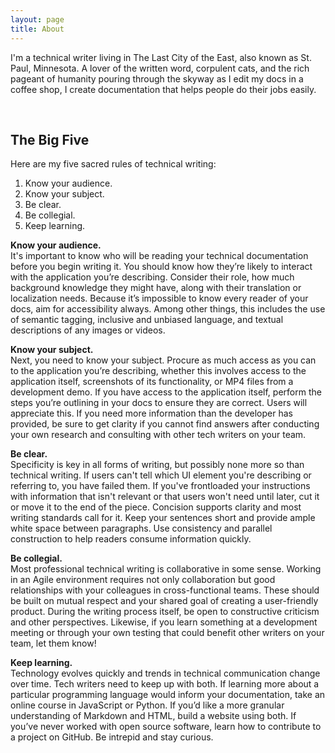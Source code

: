 ```yaml
---
layout: page
title: About
---
```


I'm a technical writer living in The Last City of the East, also known as St. Paul, Minnesota. A lover of the written word, corpulent cats, and the rich pageant of humanity pouring through the skyway as I edit my docs in a coffee shop, I create documentation that helps people do their jobs easily.  
  
    
&nbsp;  
## The Big Five  

Here are my five sacred rules of technical writing:  

1.	Know your audience.
2.	Know your subject.
3.	Be clear.
4.	Be collegial.
5.	Keep learning.  
  
**Know your audience.**  
It's important to know who will be reading your technical documentation before you begin writing it. 
You should know how they’re likely to interact with the application you’re describing. Consider their role, how much background knowledge they might have, along with their translation or localization needs. Because it’s impossible to know every reader of your docs, aim for accessibility always. Among other things, this includes the use of semantic tagging, inclusive and unbiased language, and textual descriptions of any images or videos.

**Know your subject.**  
Next, you need to know your subject. Procure as much access as you can to the application you’re describing, whether this involves access to the application itself, screenshots of its functionality, or MP4 files from a development demo. If you have access to the application itself, perform the steps you’re outlining in your docs to ensure they are correct. Users will appreciate this. If you need more information than the developer has provided, be sure to get clarity if you cannot find answers after conducting your own research and consulting with other tech writers on your team.

**Be clear.**  
Specificity is key in all forms of writing, but possibly none more so than technical writing. If users can't tell which UI element you're describing or referring to, you have failed them. If you've frontloaded your instructions with information that isn't relevant or that users won't need until later, cut it or move it to the end of the piece. Concision supports clarity and most writing standards call for it. Keep your sentences short and provide ample white space between paragraphs. Use consistency and parallel construction to help readers consume information quickly.
 
**Be collegial.**  
Most professional technical writing is collaborative in some sense. Working in an Agile environment requires not only collaboration but good relationships with your colleagues in cross-functional teams. These should be built on mutual respect and your shared goal of creating a user-friendly product. During the writing process itself, be open to constructive criticism and other perspectives. Likewise, if you learn something at a development meeting or through your own testing that could benefit other writers on your team, let them know!   

 **Keep learning.**  
Technology evolves quickly and trends in technical communication change over time. Tech writers need to keep up with both. If learning more about a particular programming language would inform your documentation, take an online course in JavaScript or Python. If you’d like a more granular understanding of Markdown and HTML, build a website using both. If you’ve never worked with open source software, learn how to contribute to a project on GitHub. Be intrepid and stay curious.



     
